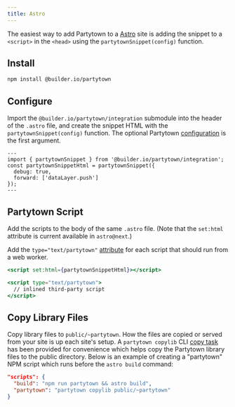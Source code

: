 ```yaml
---
title: Astro
---
```


The easiest way to add Partytown to a [Astro](https://astro.build/) site is adding the snippet to a `<script>` in the `<head>` using the `partytownSnippet(config)` function.

## Install

```bash
npm install @builder.io/partytown
```

## Configure

Import the `@builder.io/partytown/integration` submodule into the header of the `.astro` file, and create the snippet HTML with the `partytownSnippet(config)` function. The optional Partytown [configuration](/configuration) is the first argument.

```tsx
---
import { partytownSnippet } from '@builder.io/partytown/integration';
const partytownSnippetHtml = partytownSnippet({
  debug: true,
  forward: ['dataLayer.push']
});
---
```

## Partytown Script

Add the scripts to the body of the same `.astro` file. (Note that the `set:html` attribute is current available in `astro@next`.)

Add the `type="text/partytown"` [attribute](/partytown-scripts) for each script that should run from a web worker.

```jsx
<script set:html={partytownSnippetHtml}></script>

<script type="text/partytown">
  // inlined third-party script
</script>
```

## Copy Library Files

Copy library files to `public/~partytown`. How the files are copied or served from your site is up each site's setup. A `partytown copylib` CLI [copy task](/copy-library-files) has been provided for convenience which helps copy the Partytown library files to the public directory. Below is an example of creating a "partytown" NPM script which runs before the `astro build` command:

```json
"scripts": {
  "build": "npm run partytown && astro build",
  "partytown": "partytown copylib public/~partytown"
}
```
